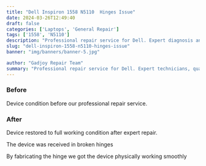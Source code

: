 ```yaml
---
title: "Dell Inspiron 1558 N5110  Hinges Issue"
date: 2024-03-26T12:49:40
draft: false
categories: ['Laptops', 'General Repair']
tags: ['1558', 'N5110']
description: "Professional repair service for Dell. Expert diagnosis and quality repairs in Bangalore."
slug: "dell-inspiron-1558-n5110-hinges-issue"
banner: "img/banners/banner-5.jpg"

author: "Gadjoy Repair Team"
summary: "Professional repair service for Dell. Expert technicians, quality parts, warranty included."
---
```


### Before

Device condition before our professional repair service.

### After

Device restored to full working condition after expert repair.

The device was received in broken hinges

By fabricating the hinge we got the device physically working smoothly